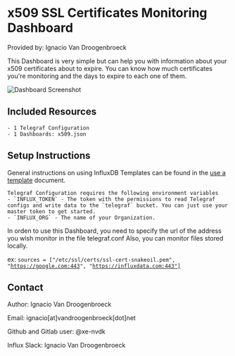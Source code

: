 # x509 SSL Certificates Monitoring Dashboard

Provided by: Ignacio Van Droogenbroeck

This Dashboard is very simple but can help you with information about your x509 certificates about to expire. You can know how much certificates you're monitoring and the days to expire to each one of them.

![Dashboard Screenshot](screenshot.png)

## Included Resources

    - 1 Telegraf Configuration
    - 1 Dashboards: x509.json

## Setup Instructions

General instructions on using InfluxDB Templates can be found in the [use a template](../docs/use_a_template.md) document.
    
    Telegraf Configuration requires the following environment variables
    - `INFLUX_TOKEN` - The token with the permissions to read Telegraf configs and write data to the `telegraf` bucket. You can just use your master token to get started.
    - `INFLUX_ORG` - The name of your Organization.


In orden to use this Dashboard, you need to specify the url of the address you wish monitor in the file telegraf.conf Also, you can monitor files stored locally.

ex: <code>sources = ["/etc/ssl/certs/ssl-cert-snakeoil.pem", "https://google.com:443", "https://influxdata.com:443"]</code>


## Contact

Author: Ignacio Van Droogenbroeck

Email: ignacio[at]vandroogenbroeck[dot]net

Github and Gitlab user: @xe-nvdk 

Influx Slack: Ignacio Van Droogenbroeck
